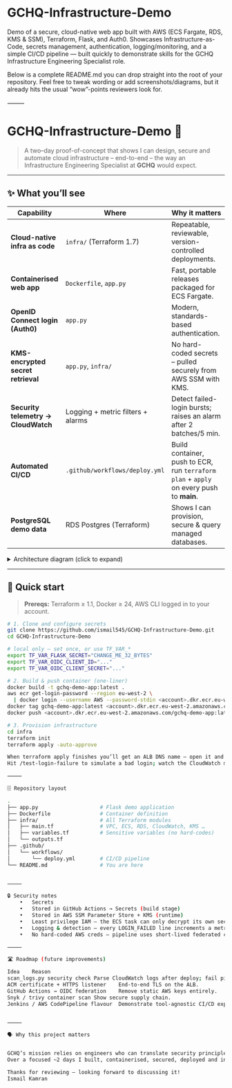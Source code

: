 # GCHQ-Infrastructure-Demo
Demo of a secure, cloud-native web app built with AWS (ECS Fargate, RDS, KMS &amp; SSM), Terraform, Flask, and Auth0. Showcases Infrastructure-as-Code, secrets management, authentication, logging/monitoring, and a simple CI/CD pipeline — built quickly to demonstrate skills for the GCHQ Infrastructure Engineering Specialist role.

Below is a complete README.md you can drop straight into the root of your repository.
Feel free to tweak wording or add screenshots/diagrams, but it already hits the usual “wow”-points reviewers look for.

⸻


# GCHQ-Infrastructure-Demo 🚀  

> A two–day proof-of-concept that shows I can design, secure and automate
> cloud infrastructure – end-to-end – the way an Infrastructure Engineering
> Specialist at **GCHQ** would expect.

---

## ✨ What you’ll see

| Capability | Where | Why it matters |
|------------|-------|----------------|
| **Cloud-native infra as code** | `infra/` (Terraform 1.7) | Repeatable, reviewable, version-controlled deployments. |
| **Containerised web app** | `Dockerfile`, `app.py` | Fast, portable releases packaged for ECS Fargate. |
| **OpenID Connect login (Auth0)** | `app.py` | Modern, standards-based authentication. |
| **KMS-encrypted secret retrieval** | `app.py`, `infra/` | No hard-coded secrets – pulled securely from AWS SSM with KMS. |
| **Security telemetry → CloudWatch** | Logging + metric filters + alarms | Detect failed-login bursts; raises an alarm after 2 batches/5 min. |
| **Automated CI/CD** | `.github/workflows/deploy.yml` | Build container, push to ECR, run `terraform plan` + `apply` on every push to **main**. |
| **PostgreSQL demo data** | RDS Postgres (Terraform) | Shows I can provision, secure & query managed databases. |

<details>
<summary>Architecture diagram (click to expand)</summary>

┌─────────────┐               ┌──────────────────┐
│   Browser   │──HTTPS──────▶ │     Auth0 IdP    │
└─────────────┘               └──────────────────┘
▲                               │ OIDC
│                               ▼
┌──────────────────────── AWS ──────────────────────────┐
│  ┌──────────────────────────────────────────────────┐ │
│  │  Application Load Balancer (public)             │ │
│  │  gchq-demo-alb                                   │ │
│  └─────────────┬────────────────────────────────────┘ │
│                ▼                                      │
│     ECS Fargate service (gchq-demo-service)           │
│     • Flask app container                             │
│     • IAM task role (decrypt + SSM read only)         │
│                │                                      │
│                ▼                                      │
│     CloudWatch Logs  ──► Metric Filter ──► Alarm      │
│                │                                      │
│                ▼                                      │
│     RDS Postgres  ── demo alerts table                │
│                                                      │
└────────────────────────────────────────────────────────┘

</details>

---

## 🚀 Quick start

> **Prereqs:** Terraform ≥ 1.1, Docker ≥ 24, AWS CLI logged in to your account.

```bash
# 1. Clone and configure secrets
git clone https://github.com/ismail545/GCHQ-Infrastructure-Demo.git
cd GCHQ-Infrastructure-Demo

# local only – set once, or use TF_VAR_*
export TF_VAR_FLASK_SECRET="CHANGE_ME_32_BYTES"
export TF_VAR_OIDC_CLIENT_ID="..."
export TF_VAR_OIDC_CLIENT_SECRET="..."

# 2. Build & push container (one-liner)
docker build -t gchq-demo-app:latest .
aws ecr get-login-password --region eu-west-2 \
  | docker login --username AWS --password-stdin <account>.dkr.ecr.eu-west-2.amazonaws.com
docker tag gchq-demo-app:latest <account>.dkr.ecr.eu-west-2.amazonaws.com/gchq-demo-app:latest
docker push <account>.dkr.ecr.eu-west-2.amazonaws.com/gchq-demo-app:latest

# 3. Provision infrastructure
cd infra
terraform init
terraform apply -auto-approve

When terraform apply finishes you’ll get an ALB DNS name – open it and log in via Auth0.
Hit /test-login-failure to simulate a bad login; watch the CloudWatch metric spike. 🎉

⸻

🗄️ Repository layout

.
├── app.py                    # Flask demo application
├── Dockerfile                # Container definition
├── infra/                    # All Terraform modules
│   ├── main.tf               # VPC, ECS, RDS, CloudWatch, KMS …
│   ├── variables.tf          # Sensitive variables (no hard-codes)
│   └── outputs.tf
├── .github/
│   └── workflows/
│       └── deploy.yml        # CI/CD pipeline
└── README.md                 # You are here


⸻

🔒 Security notes
	•	Secrets
	•	Stored in GitHub Actions → Secrets (build stage)
	•	Stored in AWS SSM Parameter Store + KMS (runtime)
	•	Least privilege IAM – the ECS task can only decrypt its own secret and read one SSM parameter.
	•	Logging & detection – every LOGIN_FAILED line increments a metric; alarm after two batches.
	•	No hard-coded AWS creds – pipeline uses short-lived federated credentials.

⸻

🛣️ Roadmap (future improvements)

Idea	Reason
scan_logs.py security check	Parse CloudWatch logs after deploy; fail pipeline if suspicious burst > N.
ACM certificate + HTTPS listener	End-to-end TLS on the ALB.
GitHub Actions → OIDC federation	Remove static AWS keys entirely.
Snyk / trivy container scan	Show secure supply chain.
Jenkins / AWS CodePipeline flavour	Demonstrate tool-agnostic CI/CD expertise.


⸻

🗣️ Why this project matters


GCHQ’s mission relies on engineers who can translate security principles into fully-automated, reliable solutions.
Over a focused ~2 days I built, containerised, secured, deployed and instrumented this demo—including alarms and CI/CD—showing the approach I’d bring to larger, mission-critical systems.”

Thanks for reviewing – looking forward to discussing it!
Ismail Kamran 
